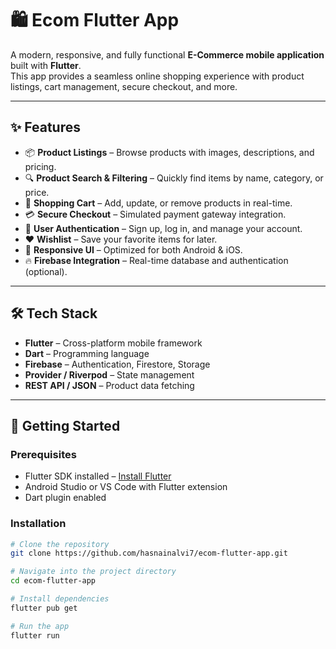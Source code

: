 # 🛍️ Ecom Flutter App

A modern, responsive, and fully functional **E-Commerce mobile application** built with **Flutter**.  
This app provides a seamless online shopping experience with product listings, cart management, secure checkout, and more.

---

## ✨ Features

- 📦 **Product Listings** – Browse products with images, descriptions, and pricing.
- 🔍 **Product Search & Filtering** – Quickly find items by name, category, or price.
- 🛒 **Shopping Cart** – Add, update, or remove products in real-time.
- 💳 **Secure Checkout** – Simulated payment gateway integration.
- 👤 **User Authentication** – Sign up, log in, and manage your account.
- ❤️ **Wishlist** – Save your favorite items for later.
- 📱 **Responsive UI** – Optimized for both Android & iOS.
- 🔥 **Firebase Integration** – Real-time database and authentication (optional).

---

## 🛠️ Tech Stack

- **Flutter** – Cross-platform mobile framework
- **Dart** – Programming language
- **Firebase** – Authentication, Firestore, Storage
- **Provider / Riverpod** – State management
- **REST API / JSON** – Product data fetching

---

## 🚀 Getting Started

### Prerequisites
- Flutter SDK installed – [Install Flutter](https://flutter.dev/docs/get-started/install)
- Android Studio or VS Code with Flutter extension
- Dart plugin enabled

### Installation
```bash
# Clone the repository
git clone https://github.com/hasnainalvi7/ecom-flutter-app.git

# Navigate into the project directory
cd ecom-flutter-app

# Install dependencies
flutter pub get

# Run the app
flutter run
